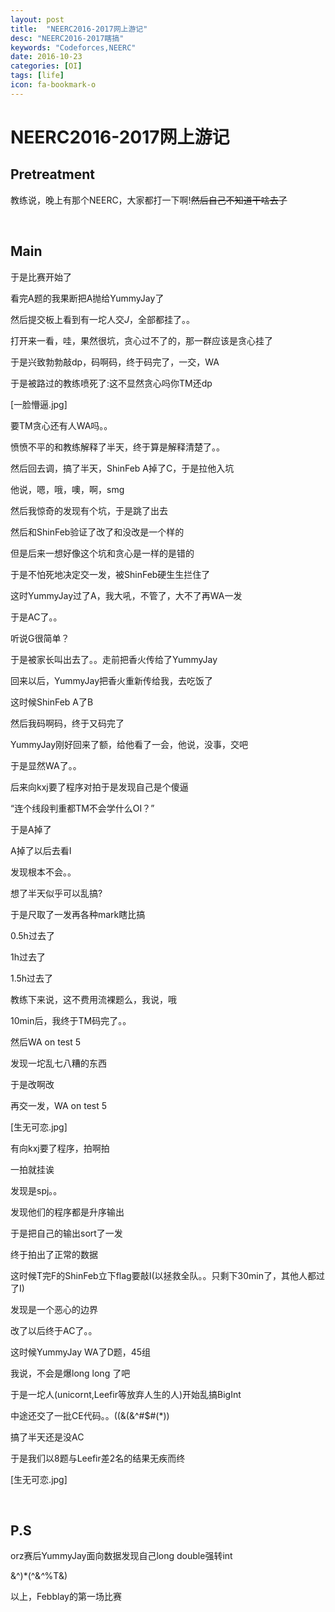 ```yaml
---
layout: post
title:  "NEERC2016-2017网上游记"
desc: "NEERC2016-2017瞎搞"
keywords: "Codeforces,NEERC"
date: 2016-10-23
categories: [OI]
tags: [life]
icon: fa-bookmark-o
---
```




# NEERC2016-2017网上游记

## Pretreatment

教练说，晚上有那个NEERC，大家都打一下啊!~~然后自己不知道干啥去了~~

<br>

## Main

于是比赛开始了

看完A题的我果断把A抛给YummyJay了

然后提交板上看到有一坨人交$J$，全部都挂了。。

打开来一看，哇，果然很坑，贪心过不了的，那一群应该是贪心挂了

于是兴致勃勃敲dp，码啊码，终于码完了，一交，WA

于是被路过的教练喷死了:这不显然贪心吗你TM还dp

[一脸懵逼.jpg]

要TM贪心还有人WA吗。。

愤愤不平的和教练解释了半天，终于算是解释清楚了。。

然后回去调，搞了半天，ShinFeb A掉了C，于是拉他入坑

他说，嗯，哦，噢，啊，smg

然后我惊奇的发现有个坑，于是跳了出去

然后和ShinFeb验证了改了和没改是一个样的

但是后来一想好像这个坑和贪心是一样的是错的

于是不怕死地决定交一发，被ShinFeb硬生生拦住了

这时YummyJay过了A，我大吼，不管了，大不了再WA一发

于是AC了。。

听说G很简单？

于是被家长叫出去了。。走前把香火传给了YummyJay

回来以后，YummyJay把香火重新传给我，去吃饭了

这时候ShinFeb A了B

然后我码啊码，终于又码完了

YummyJay刚好回来了额，给他看了一会，他说，没事，交吧

于是显然WA了。。

后来向kxj要了程序对拍于是发现自己是个傻逼

“连个线段判重都TM不会学什么OI？”

于是A掉了

A掉了以后去看I

发现根本不会。。

想了半天似乎可以乱搞?

于是尺取了一发再各种mark瞎比搞

0.5h过去了

1h过去了

1.5h过去了

教练下来说，这不费用流裸题么，我说，哦

10min后，我终于TM码完了。。

然后WA on test 5

发现一坨乱七八糟的东西

于是改啊改

再交一发，WA on test 5

[生无可恋.jpg]

有向kxj要了程序，拍啊拍

一拍就挂诶

发现是spj。。

发现他们的程序都是升序输出

于是把自己的输出sort了一发

终于拍出了正常的数据

这时候T完F的ShinFeb立下flag要敲I(以拯救全队。。只剩下30min了，其他人都过了I)

发现是一个恶心的边界

改了以后终于AC了。。

这时候YummyJay WA了D题，45组

我说，不会是爆long long 了吧

于是一坨人(unicornt,Leefir等放弃人生的人)开始乱搞BigInt

中途还交了一批CE代码。。((&(&^#$#(*))

搞了半天还是没AC

于是我们以8题与Leefir差2名的结果无疾而终

[生无可恋.jpg]

<br>

## P.S

orz赛后YummyJay面向数据发现自己long double强转int

&^)\*(^&*^*%T&)

以上，Febblay的第一场比赛

